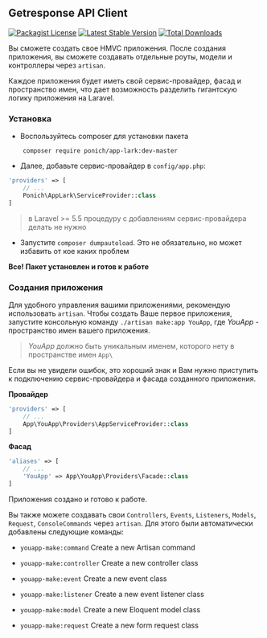 ## Getresponse API Client
[![Packagist License](https://poser.pugx.org/ponich/app-lark/license.png)](http://choosealicense.com/licenses/mit/)
[![Latest Stable Version](https://poser.pugx.org/ponich/app-lark/version.png)](https://packagist.org/packages/ponich/app-lark)
[![Total Downloads](https://poser.pugx.org/ponich/app-lark/d/total.png)](https://packagist.org/packages/ponich/app-lark)

Вы сможете создать свое HMVC приложения. После создания приложения, вы сможете создавать отдельные роуты, модели и контроллеры через `artisan`.

Каждое приложения будет иметь свой сервис-провайдер, фасад и пространство имен, что дает возможность разделить гигантскую логику приложения на Laravel.


### Установка

- Воспользуйтесь composer для установки пакета

```
    composer require ponich/app-lark:dev-master
```

- Далее, добавьте сервис-провайдер в ``config/app.php``:

```php
'providers' => [
    // ...
    Ponich\AppLark\ServiceProvider::class
]
```

> в Laravel >= 5.5 процедуру с добавлениям сервис-провайдера делать не нужно

- Запустите ``composer dumpautoload``. Это не обязательно, но может избавить от кое каких проблем

**Все! Пакет установлен и готов к работе**


### Создания приложения

Для удобного управления вашими приложениями, рекомендую использовать `artisan`. Чтобы создать Ваше первое приложения, запустите консольную команду ``./artisan make:app YouApp``, где _YouApp_ - пространство имен вашего приложения.

> _YouApp_ должно быть уникальным именем, которого нету в пространстве имен ``App\``

Если вы не увидели ошибок, это хороший знак и Вам нужно приступить к подключению сервис-провайдера и фасада созданного приложения.

**Провайдер**

```php
'providers' => [
    // ...
    App\YouApp\Providers\AppServiceProvider::class
]
```

**Фасад** 

```php
'aliases' => [
    // ...
    'YouApp' => App\YouApp\Providers\Facade::class
]
```

Приложения создано и готово к работе.

Вы также можете создавать свои `Controllers`, `Events`, `Listeners`, `Models`, `Request`, `ConsoleCommands` через `artisan`. Для этого были автоматически добавлены следующие команды:

- `youapp-make:command`     Create a new Artisan command

- `youapp-make:controller`  Create a new controller class

- `youapp-make:event`       Create a new event class

- `youapp-make:listener`    Create a new event listener class

- `youapp-make:model`       Create a new Eloquent model class

- `youapp-make:request`     Create a new form request class



